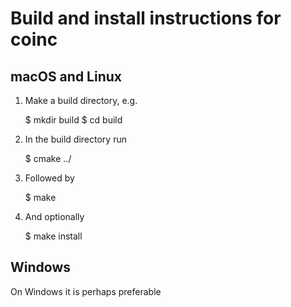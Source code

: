 # Build and install instructions for coinc

## macOS and Linux

1. Make a build directory, e.g.

    $ mkdir build
    $ cd build

2. In the build directory run

    $ cmake ../

3. Followed by

    $ make

4. And optionally

    $ make install

## Windows

On Windows it is perhaps preferable